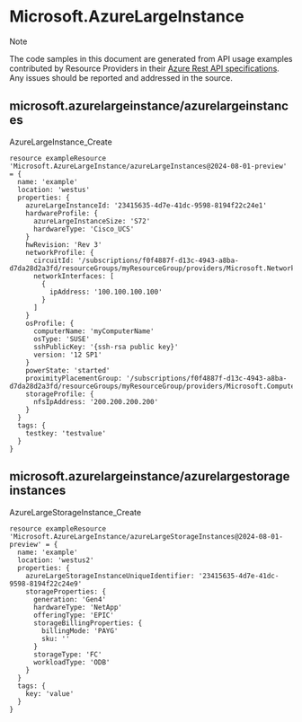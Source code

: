 # Microsoft.AzureLargeInstance
  
> [!NOTE]
> The code samples in this document are generated from API usage examples contributed by Resource Providers in their [Azure Rest API specifications](https://github.com/Azure/azure-rest-api-specs). Any issues should be reported and addressed in the source.


## microsoft.azurelargeinstance/azurelargeinstances

AzureLargeInstance_Create
```bicep
resource exampleResource 'Microsoft.AzureLargeInstance/azureLargeInstances@2024-08-01-preview' = {
  name: 'example'
  location: 'westus'
  properties: {
    azureLargeInstanceId: '23415635-4d7e-41dc-9598-8194f22c24e1'
    hardwareProfile: {
      azureLargeInstanceSize: 'S72'
      hardwareType: 'Cisco_UCS'
    }
    hwRevision: 'Rev 3'
    networkProfile: {
      circuitId: '/subscriptions/f0f4887f-d13c-4943-a8ba-d7da28d2a3fd/resourceGroups/myResourceGroup/providers/Microsoft.Network/expressRouteCircuit'
      networkInterfaces: [
        {
          ipAddress: '100.100.100.100'
        }
      ]
    }
    osProfile: {
      computerName: 'myComputerName'
      osType: 'SUSE'
      sshPublicKey: '{ssh-rsa public key}'
      version: '12 SP1'
    }
    powerState: 'started'
    proximityPlacementGroup: '/subscriptions/f0f4887f-d13c-4943-a8ba-d7da28d2a3fd/resourceGroups/myResourceGroup/providers/Microsoft.Compute/proximityPlacementGroups/myplacementgroup'
    storageProfile: {
      nfsIpAddress: '200.200.200.200'
    }
  }
  tags: {
    testkey: 'testvalue'
  }
}
```

## microsoft.azurelargeinstance/azurelargestorageinstances

AzureLargeStorageInstance_Create
```bicep
resource exampleResource 'Microsoft.AzureLargeInstance/azureLargeStorageInstances@2024-08-01-preview' = {
  name: 'example'
  location: 'westus2'
  properties: {
    azureLargeStorageInstanceUniqueIdentifier: '23415635-4d7e-41dc-9598-8194f22c24e9'
    storageProperties: {
      generation: 'Gen4'
      hardwareType: 'NetApp'
      offeringType: 'EPIC'
      storageBillingProperties: {
        billingMode: 'PAYG'
        sku: ''
      }
      storageType: 'FC'
      workloadType: 'ODB'
    }
  }
  tags: {
    key: 'value'
  }
}
```
